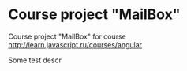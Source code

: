 # Course project "MailBox"

Course project "MailBox" for course http://learn.javascript.ru/courses/angular

Some test descr.
